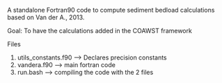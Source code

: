 A standalone Fortran90 code to compute sediment bedload
calculations based on Van der A., 2013.
 
Goal: To have the calculations added in the COAWST framework

Files
1. utils_constants.f90 --> Declares precision constants
2. vandera.f90 --> main fortran code  
3. run.bash --> compiling the code with the 2 files


